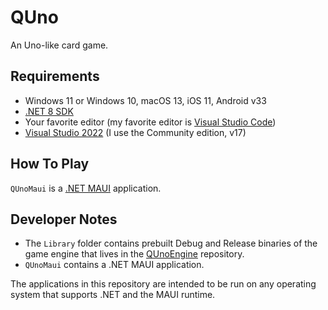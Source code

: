 # QUno

An Uno-like card game.

## Requirements

* Windows 11 or Windows 10, macOS 13, iOS 11, Android v33
* [.NET 8 SDK](https://dotnet.microsoft.com/download)
* Your favorite editor (my favorite editor is [Visual Studio Code](https://code.visualstudio.com/))
* [Visual Studio 2022](https://visualstudio.microsoft.com/) (I use the Community edition, v17)

## How To Play

`QUnoMaui` is a [.NET MAUI](https://dotnet.microsoft.com/en-us/apps/maui) application.

## Developer Notes

* The `Library` folder contains prebuilt Debug and Release binaries of the game engine 
that lives in the [QUnoEngine](https://github.com/rdeetz/QUnoEngine) repository.
* `QUnoMaui` contains a .NET MAUI application.

The applications in this repository are intended to be run on any operating system 
that supports .NET and the MAUI runtime.
